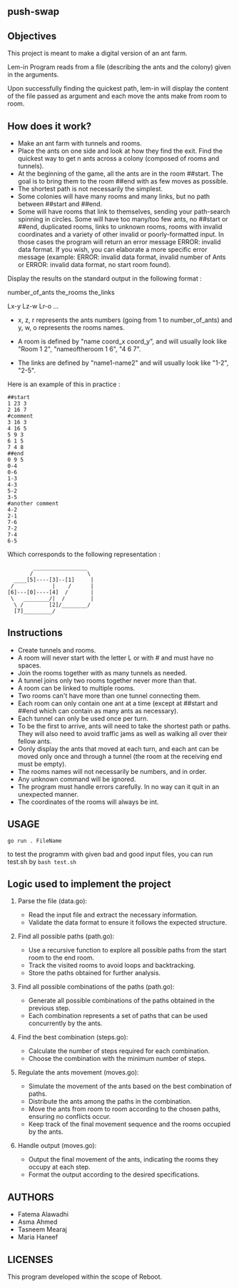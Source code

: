 ## push-swap

## Objectives

This project is meant to make a digital version of an ant farm.

Lem-in Program reads from a file (describing the ants and the colony) given in the arguments.

Upon successfully finding the quickest path, lem-in will display the content of the file passed as argument and each move the ants make from room to room.

## How does it work?

- Make an ant farm with tunnels and rooms.
- Place the ants on one side and look at how they find the exit.
  Find the quickest way to get n ants across a colony (composed of rooms and tunnels).
- At the beginning of the game, all the ants are in the room ##start. The goal is to bring them to the room ##end with as few moves as possible.
- The shortest path is not necessarily the simplest.
- Some colonies will have many rooms and many links, but no path between ##start and ##end.
- Some will have rooms that link to themselves, sending your path-search spinning in circles. Some will have too many/too few ants, no ##start or ##end, duplicated rooms, links to unknown rooms, rooms with invalid coordinates and a variety of other invalid or poorly-formatted input. In those cases the program will return an error message ERROR: invalid data format. If you wish, you can elaborate a more specific error message (example: ERROR: invalid data format, invalid number of Ants or ERROR: invalid data format, no start room found).

Display the results on the standard output in the following format :

number_of_ants
the_rooms
the_links

Lx-y Lz-w Lr-o ...

- x, z, r represents the ants numbers (going from 1 to number_of_ants) and y, w, o represents the rooms names.

- A room is defined by "name coord_x coord_y", and will usually look like "Room 1 2", "nameoftheroom 1 6", "4 6 7".

- The links are defined by "name1-name2" and will usually look like "1-2", "2-5".

Here is an example of this in practice :

```
##start
1 23 3
2 16 7
#comment
3 16 3
4 16 5
5 9 3
6 1 5
7 4 8
##end
0 9 5
0-4
0-6
1-3
4-3
5-2
3-5
#another comment
4-2
2-1
7-6
7-2
7-4
6-5
```

Which corresponds to the following representation :

```
        _________________
       /                 \
  ____[5]----[3]--[1]     |
 /            |    /      |
[6]---[0]----[4]  /       |
 \   ________/|  /        |
  \ /        [2]/________/
  [7]_________/
```

## Instructions

- Create tunnels and rooms.
- A room will never start with the letter L or with # and must have no spaces.
- Join the rooms together with as many tunnels as needed.
- A tunnel joins only two rooms together never more than that.
- A room can be linked to multiple rooms.
- Two rooms can't have more than one tunnel connecting them.
- Each room can only contain one ant at a time (except at ##start and ##end which can contain as many ants as necessary).
- Each tunnel can only be used once per turn.
- To be the first to arrive, ants will need to take the shortest path or paths. They will also need to avoid traffic jams as well as walking all over their fellow ants.
- Oonly display the ants that moved at each turn, and each ant can be moved only once and through a tunnel (the room at the receiving end must be empty).
- The rooms names will not necessarily be numbers, and in order.
- Any unknown command will be ignored.
- The program must handle errors carefully. In no way can it quit in an unexpected manner.
- The coordinates of the rooms will always be int.

## USAGE

```
go run . FileName
```

to test the programm with given bad and good input files, you can run test.sh by
`bash test.sh`

## Logic used to implement the project

1. Parse the file (data.go):

   - Read the input file and extract the necessary information.
   - Validate the data format to ensure it follows the expected structure.

2. Find all possible paths (path.go):

   - Use a recursive function to explore all possible paths from the start room to the end room.
   - Track the visited rooms to avoid loops and backtracking.
   - Store the paths obtained for further analysis.

3. Find all possible combinations of the paths (path.go):

   - Generate all possible combinations of the paths obtained in the previous step.
   - Each combination represents a set of paths that can be used concurrently by the ants.

4. Find the best combination (steps.go):

   - Calculate the number of steps required for each combination.
   - Choose the combination with the minimum number of steps.

5. Regulate the ants movement (moves.go):

   - Simulate the movement of the ants based on the best combination of paths.
   - Distribute the ants among the paths in the combination.
   - Move the ants from room to room according to the chosen paths, ensuring no conflicts occur.
   - Keep track of the final movement sequence and the rooms occupied by the ants.

6. Handle output (moves.go):
   - Output the final movement of the ants, indicating the rooms they occupy at each step.
   - Format the output according to the desired specifications.

## AUTHORS

- Fatema Alawadhi
- Asma Ahmed
- Tasneem Mearaj
- Maria Haneef

## LICENSES

This program developed within the scope of Reboot.
